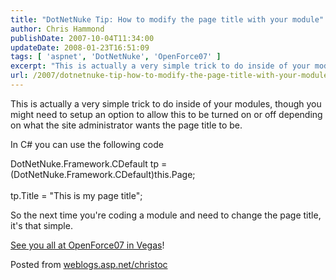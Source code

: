 ```yaml
---
title: "DotNetNuke Tip: How to modify the page title with your module"
author: Chris Hammond
publishDate: 2007-10-04T11:34:00
updateDate: 2008-01-23T16:51:09
tags: [ 'aspnet', 'DotNetNuke', 'OpenForce07' ]
excerpt: "This is actually a very simple trick to do inside of your modules, though you might need to setup an option to allow this to be turned on or off depending on what the site administrator wants the page title to be. In C# you can use the following code DotNetNuke.Framework.CDefault tp = (DotNetNuke.Framework.CDefault)this.Page;tp.Title = \"This is my page title\"; So the next time you're coding a module and need to change the page title, it's that simple. See you all at OpenForce07 in Vegas! Posted from..."
url: /2007/dotnetnuke-tip-how-to-modify-the-page-title-with-your-module  # Use the generated URL with year
---
```

<P mce_keep="true">This is actually a very simple trick to do inside of your modules, though you might need to setup an option to allow this to be turned on or off depending on what the site administrator wants the page title to be.</P> <P mce_keep="true">In C# you can use the following code</P> <P mce_keep="true">DotNetNuke.Framework.CDefault tp = (DotNetNuke.Framework.CDefault)this.Page;<BR><BR>tp.Title = "This is my page title";</P> <P mce_keep="true">So the next time you're coding a module and need to change the page title, it's that simple.</P> <P mce_keep="true"><A class="" href="https://www.openforce07.com/" mce_href="https://www.openforce07.com">See you all at OpenForce07 in Vegas</A>!<BR></P> Posted from <A href="https://weblogs.asp.net/christoc/">weblogs.asp.net/christoc</a>
